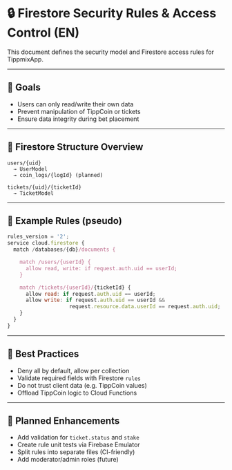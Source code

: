 # 🔒 Firestore Security Rules & Access Control (EN)

This document defines the security model and Firestore access rules for TippmixApp.

---

## 🔐 Goals

* Users can only read/write their own data
* Prevent manipulation of TippCoin or tickets
* Ensure data integrity during bet placement

---

## 🧾 Firestore Structure Overview

```
users/{uid}
  → UserModel
  → coin_logs/{logId} (planned)

tickets/{uid}/{ticketId}
  → TicketModel
```

---

## 📜 Example Rules (pseudo)

```js
rules_version = '2';
service cloud.firestore {
  match /databases/{db}/documents {

    match /users/{userId} {
      allow read, write: if request.auth.uid == userId;
    }

    match /tickets/{userId}/{ticketId} {
      allow read: if request.auth.uid == userId;
      allow write: if request.auth.uid == userId &&
                    request.resource.data.userId == request.auth.uid;
    }
  }
}
```

---

## 🧠 Best Practices

* Deny all by default, allow per collection
* Validate required fields with Firestore `rules`
* Do not trust client data (e.g. TippCoin values)
* Offload TippCoin logic to Cloud Functions

---

## 📌 Planned Enhancements

* Add validation for `ticket.status` and `stake`
* Create rule unit tests via Firebase Emulator
* Split rules into separate files (CI-friendly)
* Add moderator/admin roles (future)